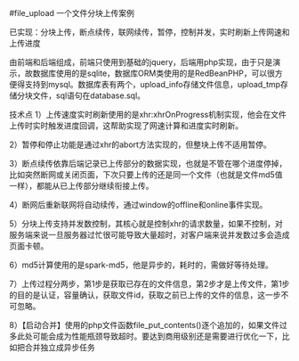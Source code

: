 #file_upload
一个文件分块上传案例

已实现：分块上传，断点续传，联网续传，暂停，控制并发，实时刷新上传网速和上传进度

由前端和后端组成，前端只使用到基础的jquery，后端用php实现，由于只是演示，故数据库使用的是sqlite，数据库ORM类使用的是RedBeanPHP，可以很方便得支持到mysql。数据库表有两个，upload_info存储文件信息，upload_tmp存储分块文件，sql语句在database.sql。

技术点
1）上传速度实时刷新使用的是xhr:xhrOnProgress机制实现，他会在文件上传时实时触发进度回调，这帮助实现了网速计算和进度实时刷新。

2）暂停和停止功能是通过xhr的abort方法实现的，但整块上传不适用暂停。

3）断点续传依靠后端记录已上传部分的数据实现，也就是不管在哪个进度停掉，比如突然断网或关闭页面，下次只要上传的还是同一个文件（也就是文件md5值一样），都能从已上传部分继续衔接上传。

4）断网后重新联网将自动续传，通过window的offline和online事件实现。

5）分块上传支持并发数控制，其核心就是控制xhr的请求数量，如果不控制，对服务端来说一旦服务器过忙很可能导致大量超时，对客户端来说并发数过多会造成页面卡顿。

6）md5计算使用的是spark-md5，他是异步的，耗时的，需做好等待处理。

7）上传过程分两步，第1步是获取已存在的文件信息，第2步才是上传文件，第1步的目的是认证，容量确认，获取文件id，获取之前已上传的文件的信息，这一步不可忽略。

8）【启动合并】使用的php文件函数file_put_contents()逐个追加的，如果文件过多此处可能会成为性能瓶颈导致超时。要达到商用级别还是需要进行优化一下，比如把合并独立成异步任务


